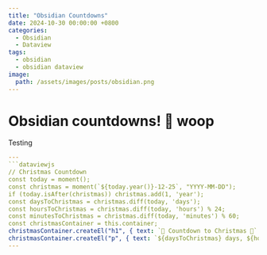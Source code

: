 ```yaml
---
title: "Obsidian Countdowns"
date: 2024-10-30 00:00:00 +0800
categories: 
  - Obsidian
  - Dataview
tags:
  - obsidian
  - obsidian dataview
image:
  path: /assets/images/posts/obsidian.png
---
```


# Obsidian countdowns! 🎉 woop

Testing

```yaml
---
```dataviewjs
// Christmas Countdown
const today = moment();
const christmas = moment(`${today.year()}-12-25`, "YYYY-MM-DD");
if (today.isAfter(christmas)) christmas.add(1, 'year');
const daysToChristmas = christmas.diff(today, 'days');
const hoursToChristmas = christmas.diff(today, 'hours') % 24;
const minutesToChristmas = christmas.diff(today, 'minutes') % 60;
const christmasContainer = this.container;
christmasContainer.createEl("h1", { text: `🎄 Countdown to Christmas 🎅` });
christmasContainer.createEl("p", { text: `${daysToChristmas} days, ${hoursToChristmas} hours, and ${minutesToChristmas} minutes left!` });
---
```